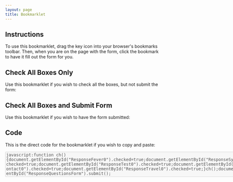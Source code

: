 ```yaml
---
layout: page
title: Bookmarklet
---
```

Instructions
---
To use this bookmarklet, drag the key icon into your browser's bookmarks toolbar. Then, when you are on the page with the form, click the bookmark to have it fill out the form for you.
<div class="container">
<div class="row">
	<div class="col-sm-6">
	<h2>Check All Boxes Only</h2>
<p>Use this bookmarklet if you wish to check all the boxes, but not submit the form:</p>
<p><a href='javascript:function ch(){document.getElementById("ResponseFever0").checked=true;document.getElementById("ResponseSymptoms0").checked=true;document.getElementById("ResponseTest0").checked=true;document.getElementById("ResponseContact0").checked=true;document.getElementById("ResponseTravel0").checked=true;}ch();'><i class="fa fa-key fa-6x" aria-hidden="true"></i><span style="display:none;">Check Boxes</span></a></p>
</div>
<div class="col-sm">

<h2>Check All Boxes and Submit Form</h2>
<p>Use this bookmarklet if you wish to have the form submitted:</p>
<p><a href='javascript:function ch(){document.getElementById("ResponseFever0").checked=true;document.getElementById("ResponseSymptoms0").checked=true;document.getElementById("ResponseTest0").checked=true;document.getElementById("ResponseContact0").checked=true;document.getElementById("ResponseTravel0").checked=true;}ch();document.getElementById("ResponseQuestionsForm").submit();
'><i class="fa fa-bolt fa-6x" aria-hidden="true"></i><span style="display:none;">Check and Submit</span></a></p>
</div>
</div>
</div>

Code
---
This is the direct code for the bookmarklet if you wish to copy and paste:
<textarea disabled="disabled" cols="100" rows="5">
javascript:function ch(){document.getElementById("ResponseFever0").checked=true;document.getElementById("ResponseSymptoms0").checked=true;document.getElementById("ResponseTest0").checked=true;document.getElementById("ResponseContact0").checked=true;document.getElementById("ResponseTravel0").checked=true;}ch();document.getElementById("ResponseQuestionsForm").submit();
</textarea>